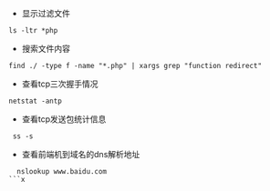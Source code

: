 - 显示过滤文件
```
ls -ltr *php 
```
- 搜索文件内容
```
find ./ -type f -name "*.php" | xargs grep "function redirect" 
```
- 查看tcp三次握手情况
```
netstat -antp
```
- 查看tcp发送包统计信息
```
 ss -s
```
- 查看前端机到域名的dns解析地址
```
  nslookup www.baidu.com
```x